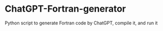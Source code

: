 # ChatGPT-Fortran-generator
Python script to generate Fortran code by ChatGPT, compile it, and run it
